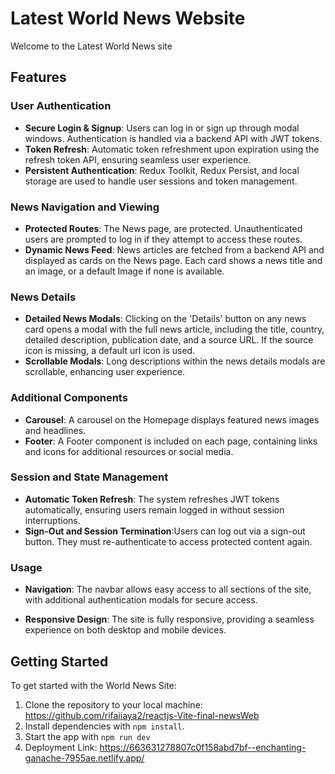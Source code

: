 # Latest World News Website

Welcome to the Latest World News site

## Features

### User Authentication

- **Secure Login & Signup**: Users can log in or sign up through modal windows. Authentication is handled via a backend API with JWT tokens.
- **Token Refresh**: Automatic token refreshment upon expiration using the refresh token API, ensuring seamless user experience.
- **Persistent Authentication**: Redux Toolkit, Redux Persist, and local storage are used to handle user sessions and token management.

### News Navigation and Viewing

- **Protected Routes**: The News page, are protected. Unauthenticated users are prompted to log in if they attempt to access these routes.
- **Dynamic News Feed**: News articles are fetched from a backend API and displayed as cards on the News page. Each card shows a news title and an image, or a default Image if none is available.

### News Details

- **Detailed News Modals**: Clicking on the 'Details' button on any news card opens a modal with the full news article, including the title, country, detailed description, publication date, and a source URL. If the source icon is missing, a default url icon is used.
- **Scrollable Modals**: Long descriptions within the news details modals are scrollable, enhancing user experience.

### Additional Components

- **Carousel**: A carousel on the Homepage displays featured news images and headlines.
- **Footer**: A Footer component is included on each page, containing links and icons for additional resources or social media.

### Session and State Management

- **Automatic Token Refresh**: The system refreshes JWT tokens automatically, ensuring users remain logged in without session interruptions.
- **Sign-Out and Session Termination**:Users can log out via a sign-out button. They must re-authenticate to access protected content again.

### Usage

- **Navigation**: The navbar allows easy access to all sections of the site, with additional authentication modals for secure access.

- **Responsive Design**: The site is fully responsive, providing a seamless experience on both desktop and mobile devices.

## Getting Started

To get started with the World News Site:

1. Clone the repository to your local machine: https://github.com/rifaiiaya2/reactjs-Vite-final-newsWeb
2. Install dependencies with `npm install`.
3. Start the app with `npm run dev`
4. Deployment Link: https://663631278807c0f158abd7bf--enchanting-ganache-7955ae.netlify.app/
